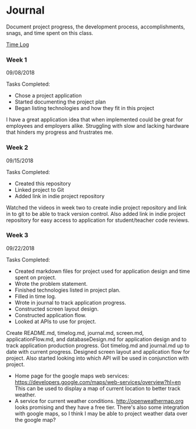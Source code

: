 # Journal

Document project progress, the development process, accomplishments, snags, and time spent on this class. 

[Time Log](timelog.md)

### Week 1

09/08/2018

Tasks Completed:
 * Chose a project application
 * Started documenting the project plan
 * Began listing technologies and how they fit in this project
 
I have a great application idea that when implemented could be great for employees and employers alike. Struggling with 
slow and lacking hardware that hinders my progress and frustrates me.


### Week 2

09/15/2018

Tasks Completed:
 * Created this repository 
 * Linked project to Git
 * Added link in indie project repository
 
 Watched the videos in week two to create indie project repository and link in to git to be able to track version control.
 Also added link in indie project repository for easy access to application for student/teacher code reviews.
 
 ### Week 3
 
 09/22/2018
 
 Tasks Completed:
 * Created markdown files for project used for application design and time spent on project.
 * Wrote the problem statement.
 * Finished technologies listed in project plan.
 * Filled in time log.
 * Wrote in journal to track application progress.
 * Constructed screen layout design.
 * Constructed application flow.
 * Looked at APIs to use for project.
 
 Create README.md, timelog.md, journal.md, screen.md, applicationFlow.md, and databaseDesign.md for application design 
 and to track application production progress. Got timelog.md and journal.md up to date with current progress. Designed 
 screen layout and application flow for project. Also started looking into which API will be used in conjunction with project.
 
 
* Home page for the google maps web services: https://developers.google.com/maps/web-services/overview?hl=en This can be used to display a map of current location to better track weather.
* A service for current weather conditions. http://openweathermap.org looks promising and they have a free tier. There's also some integration with google maps, so I think I may be able to project weather data over the google map?